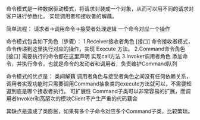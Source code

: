 命令模式是一种数据驱动模式，将请求封装成一个对象，从而可以用不同的请求对客户进行参数化，
实现调用者和接收者的解藕。

简单流程：
请求者->调用命令->接受者处理逻辑
一个命令对应一个操作

命令模式包含如下角色（步骤）：
1.Receiver接收者角色 [接口]
命令接收者模式，命令传递到这里执行对应的操作，实现 Execute 方法。
2.Command命令角色 [接口]
需要执行的命令都在这里声明 实现call方法
3.Invoker调用者角色
添加命令，并执行命令，也就是命令的发动者和调用者，负责维护Command队列


命令模式的优点是：
    类间解藕
    调用者角色与接受者角色之间没有任何依赖关系，调用者实现功能时只需要调用Command抽象类的execute方法就可以，不需要知道到底是哪个接收者执行。
    可扩展性
    Command子类可以非常容易的扩展，而调用者Invoker和高层次的模块Client不产生严重的代码藕合

其缺点是造成了类膨胀，如果有多个子命令对应多个Command子类，比较繁琐。
